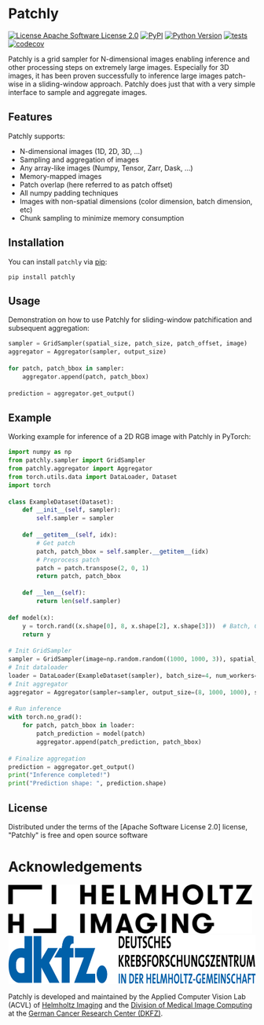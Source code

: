 # Patchly

[![License Apache Software License 2.0](https://img.shields.io/pypi/l/patchly.svg?color=green)](https://github.com/Karol-G/patchly/raw/main/LICENSE)
[![PyPI](https://img.shields.io/pypi/v/patchly.svg?color=green)](https://pypi.org/project/patchly)
[![Python Version](https://img.shields.io/pypi/pyversions/patchly.svg?color=green)](https://python.org)
[![tests](https://github.com/Karol-G/patchly/workflows/tests/badge.svg)](https://github.com/Karol-G/patchly/actions)
[![codecov](https://codecov.io/gh/Karol-G/patchly/branch/main/graph/badge.svg)](https://codecov.io/gh/Karol-G/patchly)

Patchly is a grid sampler for N-dimensional images enabling inference and other processing steps on extremely large images. Especially for 3D images, it has been proven successfully to inference large images patch-wise in a sliding-window approach. Patchly does just that with a very simple interface to sample and aggregate images.

## Features

Patchly supports:
- N-dimensional images (1D, 2D, 3D, ...)
- Sampling and aggregation of images
- Any array-like images (Numpy, Tensor, Zarr, Dask, ...)
- Memory-mapped images
- Patch overlap (here referred to as patch offset)
- All numpy padding techniques
- Images with non-spatial dimensions (color dimension, batch dimension, etc)
- Chunk sampling to minimize memory consumption

## Installation

You can install `patchly` via [pip](https://pypi.org/project/patchly/):

    pip install patchly

## Usage

Demonstration on how to use Patchly for sliding-window patchification and subsequent aggregation:
```python
sampler = GridSampler(spatial_size, patch_size, patch_offset, image)
aggregator = Aggregator(sampler, output_size)

for patch, patch_bbox in sampler:
    aggregator.append(patch, patch_bbox)

prediction = aggregator.get_output()
```

## Example

Working example for inference of a 2D RGB image with Patchly in PyTorch:
```python
import numpy as np
from patchly.sampler import GridSampler
from patchly.aggregator import Aggregator
from torch.utils.data import DataLoader, Dataset
import torch

class ExampleDataset(Dataset):
    def __init__(self, sampler):
        self.sampler = sampler

    def __getitem__(self, idx):
        # Get patch
        patch, patch_bbox = self.sampler.__getitem__(idx)
        # Preprocess patch
        patch = patch.transpose(2, 0, 1)
        return patch, patch_bbox

    def __len__(self):
        return len(self.sampler)

def model(x):
    y = torch.rand((x.shape[0], 8, x.shape[2], x.shape[3]))  # Batch, Class, Width, Height
    return y

# Init GridSampler
sampler = GridSampler(image=np.random.random((1000, 1000, 3)), spatial_size=(1000, 1000), patch_size=(100, 100), patch_offset=(50, 50))
# Init dataloader
loader = DataLoader(ExampleDataset(sampler), batch_size=4, num_workers=0, shuffle=False)
# Init aggregator
aggregator = Aggregator(sampler=sampler, output_size=(8, 1000, 1000), spatial_first=False, has_batch_dim=True)

# Run inference
with torch.no_grad():
    for patch, patch_bbox in loader:
        patch_prediction = model(patch)
        aggregator.append(patch_prediction, patch_bbox)

# Finalize aggregation
prediction = aggregator.get_output()
print("Inference completed!")
print("Prediction shape: ", prediction.shape)

```

## License

Distributed under the terms of the [Apache Software License 2.0] license,
"Patchly" is free and open source software

# Acknowledgements
<img src="HI_Logo.png" height="100px" />

<img src="dkfz_logo.png" height="100px" />

Patchly is developed and maintained by the Applied Computer Vision Lab (ACVL) of [Helmholtz Imaging](http://helmholtz-imaging.de) 
and the [Division of Medical Image Computing](https://www.dkfz.de/en/mic/index.php) at the 
[German Cancer Research Center (DKFZ)](https://www.dkfz.de/en/index.html).


<!--- Samplify will live forever! But so will Chunky (⊙ _ ⊙ ) -->

<!---
@@@@@@@@@@@@@@@@@@@@@@@@@@@@@@@@@@@@(///((/.@@@@@@@@@@@@@@@@@@@@@@@@@@@@@@@@@@@@
@@@@@@@@@@@@@@@@@@@@@@&***,,,,,,,,,,,,,,,,,,,,,,,,,,,,,*/*@@@@@@@@@@@@@@@@@@@@@@
@@@@@@@@@@@@@@@@@**,,,,,,,,,,,,,,,,,,,,,,,,,,,,,,,,,,,,,,,,,,,*&@@@@@@@@@@@@@@@@
@@@@@@@@@@@@&**,,,,,,,,,,,,,,,,,,,,,,,,,,,,,,,,,,,,,,,,,,,,,,,,,,,**@@@@@@@@@@@@
@@@@@@@@@@/,,,,,,,,,,,,,,,,,,,,,,,,,,,,,,,,,,,,,,,,,,,,,,,,,,,,,,,,,,*@@@@@@@@@@
@@@@@@@&*,,,,,,,,,,,,,,,,,,,,,,,,,,,,,,,,,,,,,,,,,,,,,,,,,,,,,,,,,,,,,,*/@@@@@@@
@@@@@@*,,,,,,,,,,,,,,,,,,,,,,,,,,*/#%&@@@&&%(*,,,,,,,,,,,,,,,,,,,,,,,,,,,**@@@@@
@@@@%*,,,,,,,,,,,,,,,,,,,,/&@@@@@#/,,,,,,,,,*#&@@@@@%*,,,,,,,,,,,,,,,,,,,,,(@@@@
@@@(,,,,,,,,,,,,,,,,,,(@@@&*,,,,,,,,,,......,,,,****(@@@&*,,,,,,,,,,,,,,,,,,*@@@
@@&,,,,,,,,,,,,,,,,#@@@*...,,..,,,,,,,,,,,....,,,,******(@@@/,,,,,,,,,,,,,,,,/@@
@(*,,,,,,,,,,,,,*@@@*..........,,,,,,,......,,,,,,,********(@@&,,,,,,,,,,,,,,,/@
@#,,,,,,,,,,,,*@@&,...,*//////,,,,,,,,,,,,,,,,,*//////*******(@@%,,,,,,,,,,,,,*@
@*,,,,,,,,,,,#@@/...,///////////*,,,,,.,,,,,,////////////******(@@(,,,,,,,,,,,,#
@,,,,,,,,,,,%@&,....,/(@@@@@@@#//,,....,,,,,//(@@@@@@@%/********/@@%,,,,,,,,,,,(
/,,,,,,,,,,%@%,......*@@@%.#@@@%*,,....,,,,,,#@@@&,(@@@(**********&@%,,,,,,,,,,*
*,,,,,,,,,#@@,.......,*@@@@@@@*,,,.........,,,,&@@@@@@(***********/@@#,,,,,,,,,*
*,,,,,,,,*@@(...........,,,,,,,,,..,*#%#*,,.,,,,,,,,,,,************/@@*,,,,,,,,*
*,,,,,,,,/@@,,,,,..............,....(%#%%,....,,,,,,,,**************&@/,,,,,,,,*
/,,,,,,,,/@@,,,,,,,..................,&*......,,,,,,,***************&@(,,,,,,,,*
 ,,,,,,,,/@@*,,,,,,..........,.(&#(&&*,,%&(/%%,,,,,,****************@@/,,,,,,,,(
@*,,,,,,,,@@%,.,,,,,,**,,.,....,,,,,,,,,,,,,,,,,,,********///******(@@*,,,,,,,,#
@#,,,,,,,,,@@/......,,*****,,,,,,,,,,,,,,,,,,,,,******/(((/*******/@@(,,,,,,,,*@
@#*,,,,,,,,*@@%,........,,***////*,,,,,..,,,/((((((((((/*********%@@/,,,,,,,,,/@
@@&,,,,,,,,,,*@@@#,............,**///*,,/((((((/**************#@@@(,,,,,,,,,,/@@
@@@(,,,,,,,,,,,,,(&@@@@@@@@@@@@@%/*/@@#&@@**(%@@@@@@@@@@@@@@@@#*,,,,,,,,,,,,/@@@
@@@@&*,,,,,,,,,,,,,,,,,,,,,,,,,,*/(/*,,,,*(((*,,,,,,,,,,,,,,,,,,,,,,,,,,,,,(@@@@
@@@@@@*,,,,,,,,,,,,,,,,,,,,,,,,,,,,,,,,,,,,,,,,,,,,,,,,,,,,,,,,,,,,,,,,,,*#@@@@@
@@@@@@@&/,,,,,,,,,,,,,,,,,,,,,,,,,,,,,,,,,,,,,,,,,,,,,,,,,,,,,,,,,,,,,,*#@@@@@@@
@@@@@@@@@@@*,,,,,,,,,,,,,,,,,,,,,,,,,,,,,,,,,,,,,,,,,,,,,,,,,,,,,,,,,/@@@@@@@@@@
@@@@@@@@@@@@@(/,,,,,,,,,,,,,,,,,,,,,,,,,,,,,,,,,,,,,,,,,,,,,,,,,,*(@@@@@@@@@@@@@
@@@@@@@@@@@@@@@@@@/*,,,,,,,,,,,,,,,,,,,,,,,,,,,,,,,,,,,,,,,,,*#@@@@@@@@@@@@@@@@@
@@@@@@@@@@@@@@@@@@@@@@@@%#/*,,,,,,,,,,,,,,,,,,,,,,,,,*/##@@@@@@@@@@@@@@@@@@@@@@@
                      I will watch you in your sleep ◉‿◉
-->